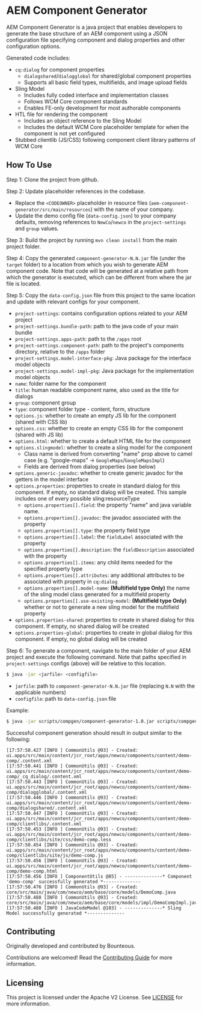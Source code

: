 # AEM Component Generator

AEM Component Generator is a java project that enables developers to generate the base structure of an
AEM component using a JSON configuration file specifying component and dialog properties and other configuration
options.

Generated code includes:
- `cq:dialog` for component properties
    - `dialogshared`/`dialogglobal` for shared/global component properties
    - Supports all basic field types, multifields, and image upload fields
- Sling Model
    - Includes fully coded interface and implementation classes
    - Follows WCM Core component standards
    - Enables FE-only development for most authorable components
- HTL file for rendering the component
    - Includes an object reference to the Sling Model
    - Includes the default WCM Core placeholder template for when the component is not yet configured
- Stubbed clientlib (JS/CSS) following component client library patterns of WCM Core 

## How To Use

Step 1: Clone the project from github.

Step 2: Update placeholder references in the codebase.
- Replace the `<CODEOWNER>` placeholder in resource files (`aem-component-generator/src/main/resources`) with
the name of your company.
- Update the demo config file (`data-config.json`) to your company defaults, removing references to `NewCo`/`newco`
in the `project-settings` and `group` values.

Step 3: Build the project by running `mvn clean install` from the main project folder.

Step 4: Copy the generated `component-generator-N.N.jar` file (under the `target` folder) to a location
from which you wish to generate AEM component code.  Note that code will be generated at a relative path from which
the generator is executed, which can be different from where the jar file is located.

Step 5: Copy the `data-config.json` file from this project to the same location and update with relevant configs for
your component.

- `project-settings`: contains configuration options related to your AEM project
- `project-settings.bundle-path`: path to the java code of your main bundle
- `project-settings.apps-path`: path to the `/apps` root
- `project-settings.component-path`: path to the project's components directory, relative to the `/apps` folder
- `project-settings.model-interface-pkg`: Java package for the interface model objects
- `project-settings.model-impl-pkg`: Java package for the implementation model objects
- `name`: folder name for the component
- `title`: human readable component name, also used as the title for dialogs
- `group`: component group
- `type`: component folder type - content, form, structure
- `options.js`: whether to create an empty JS lib for the component (shared with CSS lib)
- `options.css`: whether to create an empty CSS lib for the component (shared with JS lib)
- `options.html`: whether to create a default HTML file for the component
- `options.slingmodel`: whether to create a sling model for the component
    - Class name is derived from converting "name" prop above to camel case (e.g. "google-maps" -> `GoogleMaps`/`GoogleMapsImpl`)
    - Fields are derived from dialog properties (see below)
- `options.generic-javadoc`: whether to create generic javadoc for the getters in the model interface
- `options.properties`: properties to create in standard dialog for this component. If empty, no standard dialog will be created. This sample includes one of every possible sling:resourceType
    - `options.properties[].field`: the property "name" and java variable name.
    - `options.properties[].javadoc`: the javadoc associated with the property
    - `options.properties[].type`: the property field type
    - `options.properties[].label`: the `fieldLabel` associated with the property
    - `options.properties[].description`: the `fieldDescription` associated with the property
    - `options.properties[].items`: any child items needed for the specified property type
    - `options.properties[].attributes`: any additional attributes to be associated with property in `cq:dialog`
    - `options.properties[].model-name`: **(Multifield type Only)** the name of the sling model class generated for a multifield property
    - `options.properties[].use-existing-model`: **(Multifield type Only)**  whether or not to generate a new sling model for the multifield property
- `options.properties-shared`: properties to create in shared dialog for this component. If empty, no shared dialog will be created
- `options.properties-global`: properties to create in global dialog for this component. If empty, no global dialog will be created

Step 6: To generate a component, navigate to the main folder of your AEM project and execute the following command.
Note that paths specified in `project-settings` configs (above) will be relative to this location.

```sh
$ java -jar <jarfile> <configfile>
```

- `jarfile`: path to `component-generator-N.N.jar` file (replacing `N.N` with the applicable numbers)
- `configfile`: path to `data-config.json` file

Example:
```sh
$ java -jar scripts/compgen/component-generator-1.0.jar scripts/compgen/data-config.json
```

Successful component generation should result in output similar to the following:
```
[17:57:50.427 [INFO ] CommonUtils @93] - Created: ui.apps/src/main/content/jcr_root/apps/newco/components/content/demo-comp/.content.xml
[17:57:50.441 [INFO ] CommonUtils @93] - Created: ui.apps/src/main/content/jcr_root/apps/newco/components/content/demo-comp/_cq_dialog/.content.xml
[17:57:50.443 [INFO ] CommonUtils @93] - Created: ui.apps/src/main/content/jcr_root/apps/newco/components/content/demo-comp/dialogglobal/.content.xml
[17:57:50.446 [INFO ] CommonUtils @93] - Created: ui.apps/src/main/content/jcr_root/apps/newco/components/content/demo-comp/dialogshared/.content.xml
[17:57:50.447 [INFO ] CommonUtils @93] - Created: ui.apps/src/main/content/jcr_root/apps/newco/components/content/demo-comp/clientlibs/.content.xml
[17:57:50.453 [INFO ] CommonUtils @93] - Created: ui.apps/src/main/content/jcr_root/apps/newco/components/content/demo-comp/clientlibs/site/css/demo-comp.less
[17:57:50.454 [INFO ] CommonUtils @93] - Created: ui.apps/src/main/content/jcr_root/apps/newco/components/content/demo-comp/clientlibs/site/js/demo-comp.js
[17:57:50.456 [INFO ] CommonUtils @93] - Created: ui.apps/src/main/content/jcr_root/apps/newco/components/content/demo-comp/demo-comp.html
[17:57:50.456 [INFO ] ComponentUtils @85] - --------------* Component 'demo-comp' successfully generated *--------------
[17:57:50.476 [INFO ] CommonUtils @93] - Created: core/src/main/java/com/newco/aem/base/core/models/DemoComp.java
[17:57:50.488 [INFO ] CommonUtils @93] - Created: core/src/main/java/com/newco/aem/base/core/models/impl/DemoCompImpl.java
[17:57:50.488 [INFO ] JavaCodeModel @103] - --------------* Sling Model successfully generated *--------------
```

## Contributing
 
Originally developed and contributed by Bounteous.

Contributions are welcomed! Read the [Contributing Guide](.github/CONTRIBUTING.md) for more information.
 
## Licensing
 
This project is licensed under the Apache V2 License. See [LICENSE](LICENSE) for more information.